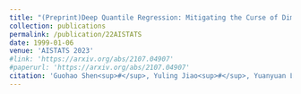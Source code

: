 ```yaml
---
title: "(Preprint)Deep Quantile Regression: Mitigating the Curse of Dimensionality Through Composition"
collection: publications
permalink: /publication/22AISTATS
date: 1999-01-06
venue: 'AISTATS 2023'
#link: 'https://arxiv.org/abs/2107.04907'
#paperurl: 'https://arxiv.org/abs/2107.04907'
citation: 'Guohao Shen<sup>#</sup>, Yuling Jiao<sup>#</sup>, Yuanyuan Lin*, Joel Horowitz and Jian Huang*. (2022). &quot;Deep Quantile Regression: Mitigating the Curse of Dimensionality Through Composition. &quot; <i>Submitted to AISTATS 2023.</i>'
---
```

